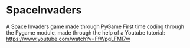 # SpaceInvaders
A Space Invaders game made through PyGame
First time coding through the Pygame module, made through the help of a Youtube tutorial: https://www.youtube.com/watch?v=FfWpgLFMI7w
